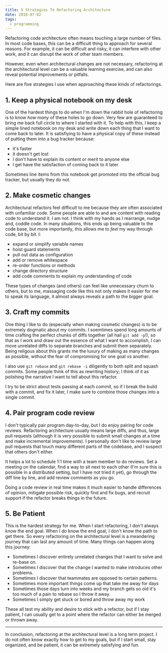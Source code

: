 ```yaml
---
title: 5 Strategies To Refactoring Architecture
date: 2018-07-02
tags:
  - programming
---
```


Refactoring code architecture often means touching a large number of files. In most code bases,
this can be a difficult thing to approach for several reasons. For example, it can be difficult and
risky, it can interfere with other work, and it can disrupt the work of other team members.

However, even when architectural changes are not necessary, refactoring at the architectural level
can be a valuable learning exercise, and can also reveal potential improvements or pitfalls.

Here are five strategies I use when approaching these kinds of refactorings.

## 1. Keep a physical notebook on my desk

One of the hardest things to do when I'm down the rabbit hole of refactoring is to know _how many_
of these holes to go down. Very few are guaranteed to bring me back full circle to where I started
with it. To help with this, I keep a simple lined notebook on my desk and write down each thing
that I want to come back to later. It is satisfiying to have a physical copy of these instead of
putting them into a bug tracker because:

- it's faster
- it doesn't get lost
- I don't have to explain its content or merit to anyone else
- I get have the satisfaction of coming back to it later

Sometimes line items from this notebook get promoted into the official bug tracker, but usually
they do not.

## 2. Make cosmetic changes

Architectural refactors feel difficult to me because they are often associated with unfamiliar code.
Some people are able to and are content with reading code to understand it. I am not. I think
with my hands as I rearrange, nudge and, coddle code. In many situations, this ends up being
valuable to the code base, but more importantly, this allows me to _feel_ my way through code,
bit by bit. I:

- expand or simplify variable names
- hoist guard statements
- pull out data as configuration
- add or remove whitespace
- re-order functions or methods
- change directory structure
- add code comments to explain my understanding of code

These types of changes (and others) can feel like unnecessary churn to others, but to me,
massaging code like this not only makes it easier for me to speak its language, it almost always
reveals a path to the bigger goal.

## 3. Craft my commits

One thing I like to do (especially when making cosmetic changes) is to be extremely dogmatic
about my commits. I soemtimes spend long amounts of time crafting the perfect chunks of diffs
together (all hail `git add -p`!), so that as I work and draw out the essence of what I want
to accomplish, I can move unrelated diffs to separate branches and submit them separately.
Being religous about this grants me the luxury of making as many changes as possible, without the
fear of compromising for one goal vs another.

I also use `git rebase` and `git rebase -i` diligently to both split and squash commits. Some people
think of this as rewriting history; I think of it as polishing the narrative I want to tell about
this refactor.

I try to be strict about tests passing at each commit, so if I break the build
with a commit, and fix it later, I make sure to combine those changes into a single commit.

## 4. Pair program code review

I don't typically pair program day-to-day, but I do enjoy pairing for code reviews. Refactoring
architecture usually means large diffs, and thus, large pull requests (although it is very possible
to submit small changes at a time and make incremental improvements). I personally don't like to
review large pull requests that touch many different parts of the codebase, and I suspect that
others don't either.

It helps a lot to schedule 1:1 time with a team member to do reviews. Set a meeting on the calendar,
find a way to sit next to each other (I'm sure this is possible in a distributed setting, but
I have not tried it yet), go through the diff line by line, and add review comments as you go.

Doing a code review in real time makes it much easier to handle differences of opinion, mitigate
possible risk, quickly find and fix bugs, and recruit support if the refactor breaks things
in the future.

## 5. Be Patient

This is the hardest strategy for me. When I start refactoring, I don't always
know the end goal. When I _do_ know the end goal, I don't know the path to get there. So every
refactoring on the architectural level is a meandering journey that can last any amount of time.
Many things can happen along this journey:

- Sometimes I discover entirely unrelated changes that I want to solve and re-base on.
- Sometimes I discover that the change I wanted to make introduces other problems.
- Sometimes I discover that teammates are opposed to certain patterns.
- Sometimes more important things come up that take me away for days
- Sometimes those days turn into weeks and my branch gets so old it's too much of a pain to rebase
  so I throw it away.
- Sometimes I simply get stuck or bored and throw away my work

These all test my ability and desire to stick with a refactor, but if I stay
patient, I can usually get to a point where the refactor can either be merged or thrown away.

---

In conclusion, refactoring at the architectural level is a long term project. I do not often know
exactly how to get to my goals, but if I start small, stay organized, and be patient, it can be
extremely satisfying and fun.
